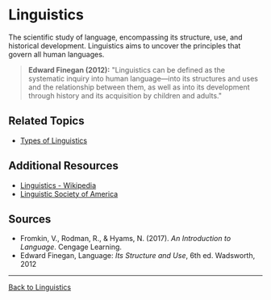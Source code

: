 # Linguistics

The scientific study of language, encompassing its structure, use, and historical development. Linguistics aims to uncover the principles that govern all human languages.

> **Edward Finegan (2012):**
> "Linguistics can be defined as the systematic inquiry into human language—into its structures and uses and the relationship between them, as well as into its development through history and its acquisition by children and adults."


## Related Topics

- [Types of Linguistics](Types/README.md)

## Additional Resources

- [Linguistics - Wikipedia](https://en.wikipedia.org/wiki/Linguistics)
- [Linguistic Society of America](https://www.linguisticsociety.org/)

## Sources

- Fromkin, V., Rodman, R., & Hyams, N. (2017). *An Introduction to Language*. Cengage Learning.
- Edward Finegan, Language: *Its Structure and Use*, 6th ed. Wadsworth, 2012 
---

[Back to Linguistics](README.md)
